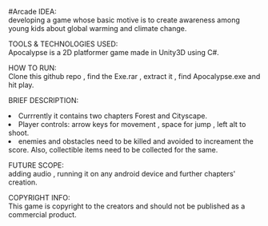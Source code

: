 #Arcade
IDEA: 
<br>developing a game whose basic motive is to create awareness among young kids about global warming and climate change.</br>

TOOLS & TECHNOLOGIES USED: 
<br>Apocalypse is a 2D platformer game made in Unity3D using C#.</br>

HOW TO RUN:
<br>Clone this github repo , find the Exe.rar , extract it , find Apocalypse.exe and hit play.  </br>

BRIEF DESCRIPTION: 
<li>Currrently it contains two chapters Forest and Cityscape.</li> 
<li>Player controls: arrow keys for movement  , space for jump , left alt to shoot.</li>
<li>enemies and obstacles need to be killed and avoided to increament the score. Also, collectible items need to be collected for the same.</li>

FUTURE SCOPE: 
<br>adding audio , running it on any android device and further chapters' creation.</br>

COPYRIGHT INFO:
<br>This game is copyright to the creators and should not be published as a commercial product.</br>
